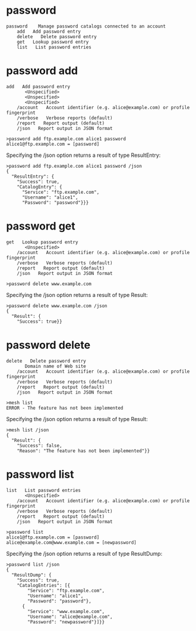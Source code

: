 

# password

````
password    Manage password catalogs connected to an account
    add   Add password entry
    delete   Delete password entry
    get   Lookup password entry
    list   List password entries
````


# password add

````
add   Add password entry
       <Unspecified>
       <Unspecified>
       <Unspecified>
    /account   Account identifier (e.g. alice@example.com) or profile fingerprint
    /verbose   Verbose reports (default)
    /report   Report output (default)
    /json   Report output in JSON format
````

````
>password add ftp.example.com alice1 password
alice1@ftp.example.com = [password]
````

Specifying the /json option returns a result of type ResultEntry:

````
>password add ftp.example.com alice1 password /json
{
  "ResultEntry": {
    "Success": true,
    "CatalogEntry": {
      "Service": "ftp.example.com",
      "Username": "alice1",
      "Password": "password"}}}
````

# password get

````
get   Lookup password entry
       <Unspecified>
    /account   Account identifier (e.g. alice@example.com) or profile fingerprint
    /verbose   Verbose reports (default)
    /report   Report output (default)
    /json   Report output in JSON format
````

````
>password delete www.example.com
````

Specifying the /json option returns a result of type Result:

````
>password delete www.example.com /json
{
  "Result": {
    "Success": true}}
````

# password delete

````
delete   Delete password entry
       Domain name of Web site
    /account   Account identifier (e.g. alice@example.com) or profile fingerprint
    /verbose   Verbose reports (default)
    /report   Report output (default)
    /json   Report output in JSON format
````

````
>mesh list
ERROR - The feature has not been implemented
````

Specifying the /json option returns a result of type Result:

````
>mesh list /json
{
  "Result": {
    "Success": false,
    "Reason": "The feature has not been implemented"}}
````

# password list

````
list   List password entries
       <Unspecified>
    /account   Account identifier (e.g. alice@example.com) or profile fingerprint
    /verbose   Verbose reports (default)
    /report   Report output (default)
    /json   Report output in JSON format
````

````
>password list
alice1@ftp.example.com = [password]
alice@example.com@www.example.com = [newpassword]
````

Specifying the /json option returns a result of type ResultDump:

````
>password list /json
{
  "ResultDump": {
    "Success": true,
    "CatalogEntries": [{
        "Service": "ftp.example.com",
        "Username": "alice1",
        "Password": "password"},
      {
        "Service": "www.example.com",
        "Username": "alice@example.com",
        "Password": "newpassword"}]}}
````


